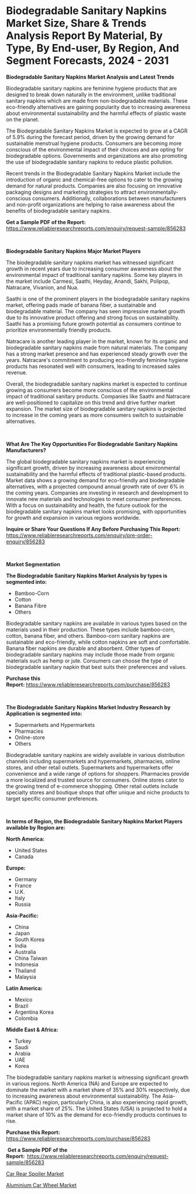 <p><h1>Biodegradable Sanitary Napkins Market Size, Share & Trends Analysis Report By Material, By Type, By End-user, By Region, And Segment Forecasts, 2024 - 2031</h1></p><p><strong>Biodegradable Sanitary Napkins Market Analysis and Latest Trends</strong></p>
<p><p>Biodegradable sanitary napkins are feminine hygiene products that are designed to break down naturally in the environment, unlike traditional sanitary napkins which are made from non-biodegradable materials. These eco-friendly alternatives are gaining popularity due to increasing awareness about environmental sustainability and the harmful effects of plastic waste on the planet.</p><p>The Biodegradable Sanitary Napkins Market is expected to grow at a CAGR of 5.9% during the forecast period, driven by the growing demand for sustainable menstrual hygiene products. Consumers are becoming more conscious of the environmental impact of their choices and are opting for biodegradable options. Governments and organizations are also promoting the use of biodegradable sanitary napkins to reduce plastic pollution.</p><p>Recent trends in the Biodegradable Sanitary Napkins Market include the introduction of organic and chemical-free options to cater to the growing demand for natural products. Companies are also focusing on innovative packaging designs and marketing strategies to attract environmentally-conscious consumers. Additionally, collaborations between manufacturers and non-profit organizations are helping to raise awareness about the benefits of biodegradable sanitary napkins.</p></p>
<p><strong>Get a Sample PDF of the Report:&nbsp;</strong> <a href="https://www.reliableresearchreports.com/enquiry/request-sample/856283">https://www.reliableresearchreports.com/enquiry/request-sample/856283</a></p>
<p>&nbsp;</p>
<p><strong>Biodegradable Sanitary Napkins Major Market Players</strong></p>
<p><p>The biodegradable sanitary napkins market has witnessed significant growth in recent years due to increasing consumer awareness about the environmental impact of traditional sanitary napkins. Some key players in the market include Carmesi, Saathi, Heyday, Anandi, Sakhi, Polipop, Natracare, Vivanion, and Nua.</p><p>Saathi is one of the prominent players in the biodegradable sanitary napkins market, offering pads made of banana fiber, a sustainable and biodegradable material. The company has seen impressive market growth due to its innovative product offering and strong focus on sustainability. Saathi has a promising future growth potential as consumers continue to prioritize environmentally friendly products.</p><p>Natracare is another leading player in the market, known for its organic and biodegradable sanitary napkins made from natural materials. The company has a strong market presence and has experienced steady growth over the years. Natracare's commitment to producing eco-friendly feminine hygiene products has resonated well with consumers, leading to increased sales revenue.</p><p>Overall, the biodegradable sanitary napkins market is expected to continue growing as consumers become more conscious of the environmental impact of traditional sanitary products. Companies like Saathi and Natracare are well-positioned to capitalize on this trend and drive further market expansion. The market size of biodegradable sanitary napkins is projected to increase in the coming years as more consumers switch to sustainable alternatives.</p></p>
<p>&nbsp;</p>
<p><strong>What Are The Key Opportunities For Biodegradable Sanitary Napkins Manufacturers?</strong></p>
<p><p>The global biodegradable sanitary napkins market is experiencing significant growth, driven by increasing awareness about environmental sustainability and the harmful effects of traditional plastic-based products. Market data shows a growing demand for eco-friendly and biodegradable alternatives, with a projected compound annual growth rate of over 6% in the coming years. Companies are investing in research and development to innovate new materials and technologies to meet consumer preferences. With a focus on sustainability and health, the future outlook for the biodegradable sanitary napkins market looks promising, with opportunities for growth and expansion in various regions worldwide.</p></p>
<p><strong>Inquire or Share Your Questions If Any Before Purchasing This Report:</strong> <a href="https://www.reliableresearchreports.com/enquiry/pre-order-enquiry/856283">https://www.reliableresearchreports.com/enquiry/pre-order-enquiry/856283</a></p>
<p>&nbsp;</p>
<p><strong>Market Segmentation</strong></p>
<p><strong>The Biodegradable Sanitary Napkins Market Analysis by types is segmented into:</strong></p>
<p><ul><li>Bamboo-Corn</li><li>Cotton</li><li>Banana Fibre</li><li>Others</li></ul></p>
<p><p>Biodegradable sanitary napkins are available in various types based on the materials used in their production. These types include bamboo-corn, cotton, banana fiber, and others. Bamboo-corn sanitary napkins are sustainable and eco-friendly, while cotton napkins are soft and comfortable. Banana fiber napkins are durable and absorbent. Other types of biodegradable sanitary napkins may include those made from organic materials such as hemp or jute. Consumers can choose the type of biodegradable sanitary napkin that best suits their preferences and values.</p></p>
<p><strong>Purchase this Report:&nbsp;</strong><a href="https://www.reliableresearchreports.com/purchase/856283">https://www.reliableresearchreports.com/purchase/856283</a></p>
<p>&nbsp;</p>
<p><strong>The Biodegradable Sanitary Napkins Market Industry Research by Application is segmented into:</strong></p>
<p><ul><li>Supermarkets and Hypermarkets</li><li>Pharmacies</li><li>Online-store</li><li>Others</li></ul></p>
<p><p>Biodegradable sanitary napkins are widely available in various distribution channels including supermarkets and hypermarkets, pharmacies, online stores, and other retail outlets. Supermarkets and hypermarkets offer convenience and a wide range of options for shoppers. Pharmacies provide a more localized and trusted source for consumers. Online stores cater to the growing trend of e-commerce shopping. Other retail outlets include specialty stores and boutique shops that offer unique and niche products to target specific consumer preferences.</p></p>
<p>&nbsp;</p>
<p><strong>In terms of Region, the Biodegradable Sanitary Napkins Market Players available by Region are:</strong></p>
<p>
    <p> <strong> North America: </strong>
        <ul>
            <li>United States</li>
            <li>Canada</li>
        </ul>
        </p> 
    <p> <strong> Europe: </strong>
        <ul>
            <li>Germany</li>
            <li>France</li>
            <li>U.K.</li>
            <li>Italy</li>
            <li>Russia</li>
        </ul>
        </p> 
    <p> <strong> Asia-Pacific: </strong>
        <ul>
            <li>China</li>
            <li>Japan</li>
            <li>South Korea</li>
            <li>India</li>
            <li>Australia</li>
            <li>China Taiwan</li>
            <li>Indonesia</li>
            <li>Thailand</li>
            <li>Malaysia</li>
        </ul>
        </p> 
    <p> <strong> Latin America: </strong>
        <ul>
            <li>Mexico</li>
            <li>Brazil</li>
            <li>Argentina Korea</li>
            <li>Colombia</li>
        </ul>
        </p> 
    <p> <strong> Middle East & Africa: </strong>
        <ul>
            <li>Turkey</li>
            <li>Saudi</li>
            <li>Arabia</li>
            <li>UAE</li>
            <li>Korea</li>
        </ul>
    </p>
    </p>
<p><p>The biodegradable sanitary napkins market is witnessing significant growth in various regions. North America (NA) and Europe are expected to dominate the market with a market share of 35% and 30% respectively, due to increasing awareness about environmental sustainability. The Asia-Pacific (APAC) region, particularly China, is also experiencing rapid growth, with a market share of 25%. The United States (USA) is projected to hold a market share of 10% as the demand for eco-friendly products continues to rise.</p></p>
<p><strong>Purchase this Report: </strong><a href="https://www.reliableresearchreports.com/purchase/856283">https://www.reliableresearchreports.com/purchase/856283</a></p>
<p>&nbsp;<strong>Get a Sample PDF of the Report:&nbsp;&nbsp;</strong><a href="https://www.reliableresearchreports.com/enquiry/request-sample/856283">https://www.reliableresearchreports.com/enquiry/request-sample/856283</a></p>
<p><strong></strong></p>
<p><p><a href="https://copper-carbon-84f.notion.site/Car-Rear-Spoiler-Market-Insights-Market-Players-and-Forecast-Till-2031-1580f21221ae4c19895c8ce3cca828e4">Car Rear Spoiler Market</a></p><p><a href="https://circular-yam-9b9.notion.site/Aluminium-Car-Wheel-Market-Growth-Market-Trends-COVID-19-Impact-and-Forecasts-for-period-from-202-bbda0b5f16994b22927ad03a2c82ee89">Aluminium Car Wheel Market</a></p></p>